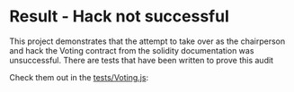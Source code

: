 # Result - Hack not successful

This project demonstrates that the attempt to take over as the chairperson and hack the Voting contract from the solidity documentation was unsuccessful. There are tests that have been written to prove this audit

Check them out in the [tests/Voting.js](https://github.com/pasDamola/voting-contract-hack-attempt/blob/master/test/Voting.js):
